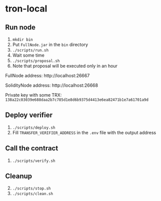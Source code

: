 # tron-local

## Run node
1. `mkdir bin`
2. Put `FullNode.jar` in the `bin` directory
3. `./scripts/run.sh`
4. Wait some time
5. `./scripts/proposal.sh`
6. Note that proposal will be executed only in an hour

FullNode address: http://localhost:26667

SolidityNode address: http://localhost:26668

Private key with some TRX: `138a22c03039e688daa2b7c785d1e8d6b9375d4413e6ea82471b1e7a61701a9d`

## Deploy verifier
1. `./scripts/deploy.sh`
2. Fill `TRANSFER_VERIFIER_ADDRESS` in the `.env` file with the output address

## Call the contract
1. `./scripts/verify.sh`

## Cleanup
2. `./scripts/stop.sh`
3. `./scripts/clean.sh`
